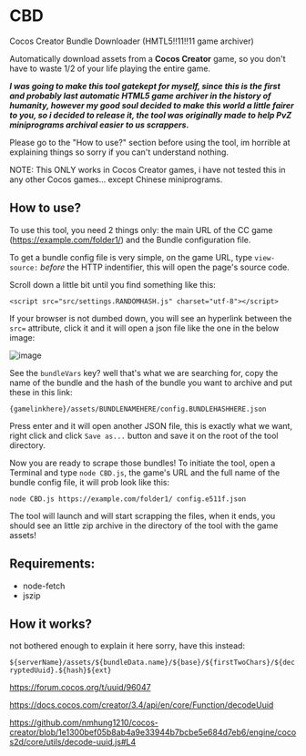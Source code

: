# CBD
Cocos Creator Bundle Downloader (HMTL5!!11!!11 game archiver)

Automatically download assets from a **Cocos Creator** game, so you don't have to waste 1/2 of your life playing the entire game.

***I was going to make this tool gatekept for myself, since this is the first and probably last automatic HTML5 game archiver in the history of humanity, however my good soul decided to make this world a little fairer to you, so i decided to release it, the tool was originally made to help PvZ miniprograms archival easier to us scrappers.***

Please go to the "How to use?" section before using the tool, im horrible at explaining things so sorry if you can't understand nothing.

NOTE: This ONLY works in Cocos Creator games, i have not tested this in any other Cocos games... except Chinese miniprograms.

## How to use?

To use this tool, you need 2 things only: the main URL of the CC game (https://example.com/folder1/) and the Bundle configuration file.

To get a bundle config file is very simple, on the game URL, type `view-source:` *before* the HTTP indentifier, this will open the page's source code.

Scroll down a little bit until you find something like this:

`<script src="src/settings.RANDOMHASH.js" charset="utf-8"></script>`

If your browser is not dumbed down, you will see an hyperlink between the `src=` attribute, click it and it will open a json file like the one in the below image:

![image](https://github.com/user-attachments/assets/d99e719d-7120-459f-91fb-d37c35d230ef)

See the `bundleVars` key? well that's what we are searching for, copy the name of the bundle and the hash of the bundle you want to archive and put these in this link:

`{gamelinkhere}/assets/BUNDLENAMEHERE/config.BUNDLEHASHHERE.json`

Press enter and it will open another JSON file, this is exactly what we want, right click and click `Save as...` button and save it on the root of the tool directory.

Now you are ready to scrape those bundles! To initiate the tool, open a Terminal and type `node CBD.js`, the game's URL and the full name of the bundle config file, it will prob look like this:

`node CBD.js https://example.com/folder1/ config.e511f.json`

The tool will launch and will start scrapping the files, when it ends, you should see an little zip archive in the directory of the tool with the game assets!

## Requirements:

- node-fetch
- jszip

## How it works?

not bothered enough to explain it here sorry, have this instead:

`${serverName}/assets/${bundleData.name}/${base}/${firstTwoChars}/${decryptedUuid}.${hash}${ext}`

https://forum.cocos.org/t/uuid/96047

https://docs.cocos.com/creator/3.4/api/en/core/Function/decodeUuid

https://github.com/nmhung1210/cocos-creator/blob/1e1300bef05b8ab4a9e33944b7bcbe5e684d7eb6/engine/cocos2d/core/utils/decode-uuid.js#L4
